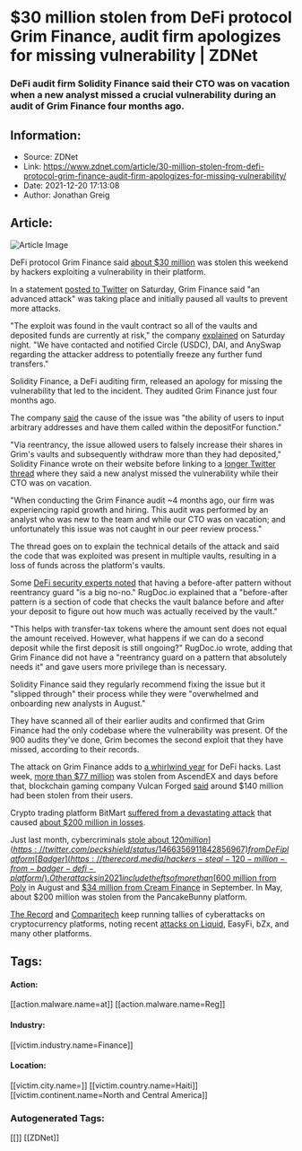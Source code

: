 # $30 million stolen from DeFi protocol Grim Finance, audit firm apologizes for missing vulnerability | ZDNet
### DeFi audit firm Solidity Finance said their CTO was on vacation when a new analyst missed a crucial vulnerability during an audit of Grim Finance four months ago.

## Information:
+ Source: ZDNet
+ Link: https://www.zdnet.com/article/30-million-stolen-from-defi-protocol-grim-finance-audit-firm-apologizes-for-missing-vulnerability/
+ Date: 2021-12-20 17:13:08
+ Author: Jonathan Greig


## Article:
![Article Image](https://www.zdnet.com/a/img/resize/c46186e5ea2ef1651c7ad218d89b762571422198/2021/10/15/ebba8479-c60e-4724-8f98-4647217826af/shutterstock-1253457799.jpg?width=770&height=578&fit=crop&auto=webp)

DeFi protocol Grim Finance said [about $30 million](https://ftmscan.com/address/0xdefc385d7038f391eb0063c2f7c238cfb55b206c) was stolen this weekend by hackers exploiting a vulnerability in their platform. 

In a statement [posted to Twitter](https://twitter.com/financegrim/status/1472351539255783426) on Saturday, Grim Finance said "an advanced attack" was taking place and initially paused all vaults to prevent more attacks. 

"The exploit was found in the vault contract so all of the vaults and deposited funds are currently at risk," the company [explained](https://twitter.com/financegrim/status/1472357770846519312) on Saturday night. "We have contacted and notified Circle (USDC), DAI, and AnySwap regarding the attacker address to potentially freeze any further fund transfers."

Solidity Finance, a DeFi auditing firm, released an apology for missing the vulnerability that led to the incident. They audited Grim Finance just four months ago. 

The company [said](https://solidity.finance/audits/GrimVault/) the cause of the issue was "the ability of users to input arbitrary addresses and have them called within the depositFor function." 

"Via reentrancy, the issue allowed users to falsely increase their shares in Grim's vaults and subsequently withdraw more than they had deposited," Solidity Finance wrote on their website before linking to a [longer Twitter thread](https://twitter.com/SolidityFinance/status/1472614849230344196) where they said a new analyst missed the vulnerability while their CTO was on vacation. 

"When conducting the Grim Finance audit ~4 months ago, our firm was experiencing rapid growth and hiring. This audit was performed by an analyst who was new to the team and while our CTO was on vacation; and unfortunately this issue was not caught in our peer review process."






The thread goes on to explain the technical details of the attack and said the code that was exploited was present in multiple vaults, resulting in a loss of funds across the platform's vaults.

Some [DeFi security experts noted](https://twitter.com/RugDocIO/status/1472293712185151492) that having a before-after pattern without reentrancy guard "is a big no-no." RugDoc.io explained that a "before-after pattern is a section of code that checks the vault balance before and after your deposit to figure out how much was actually received by the vault."

"This helps with transfer-tax tokens where the amount sent does not equal the amount received. However, what happens if we can do a second deposit while the first deposit is still ongoing?" RugDoc.io wrote, adding that Grim Finance did not have a "reentrancy guard on a pattern that absolutely needs it" and gave users more privilege than is necessary.  

Solidity Finance said they regularly recommend fixing the issue but it "slipped through" their process while they were "overwhelmed and onboarding new analysts in August."

They have scanned all of their earlier audits and confirmed that Grim Finance had the only codebase where the vulnerability was present. Of the 900 audits they've done, Grim becomes the second exploit that they have missed, according to their records. 

The attack on Grim Finance adds to [a whirlwind year](https://www.yahoo.com/now/defi-protocols-lost-680-million-080029676.html) for DeFi hacks. Last week, [more than $77 million](https://www.zdnet.com/article/after-77-million-hack-crypto-platform-ascendex-to-reimburse-customers/) was stolen from AscendEX and days before that, blockchain gaming company Vulcan Forged [said](https://twitter.com/VulcanForged/status/1470201106626224140) around $140 million had been stolen from their users.

Crypto trading platform BitMart [suffered from a devastating attack](https://support.bmx.fund/hc/en-us/articles/4411998987419) that caused [about $200 million in losses](https://www.zdnet.com/article/bitmart-breach-losses-reach-200-million/).

Just last month, cybercriminals [stole about $120 million](https://twitter.com/peckshield/status/1466356911842856967) from DeFi platform [Badger](https://therecord.media/hackers-steal-120-million-from-badger-defi-platform/). Other attacks in 2021 include thefts of more than [$600 million from Poly](https://www.zdnet.com/article/poly-network-hackers-potentially-stole-610-million-is-bitcoin-still-safe/) in August and [$34 million from Cream Finance](https://www.zdnet.com/article/cream-finance-wallet-pilfered-for-34-million-in-cryptocurrency/) in September. In May, about $200 million was stolen from the PancakeBunny platform. 

[The Record](https://therecord.media/bitmart-loses-150-million-in-the-second-largest-crypto-heist-of-the-year/) and [Comparitech](https://www.comparitech.com/crypto/biggest-cryptocurrency-heists/) keep running tallies of cyberattacks on cryptocurrency platforms, noting recent [attacks on Liquid](https://www.zdnet.com/article/more-than-97-million-stolen-from-liquid-cryptocurency-exchange/), EasyFi, bZx, and many other platforms. 





## Tags:

#### Action:
[[action.malware.name=at]] [[action.malware.name=Reg]]

#### Industry:
[[victim.industry.name=Finance]]

#### Location:
[[victim.city.name=]] [[victim.country.name=Haiti]] [[victim.continent.name=North and Central America]]

### Autogenerated Tags:
[[]] [[ZDNet]]

